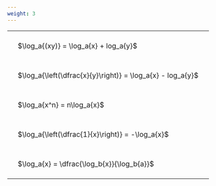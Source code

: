 ```yaml
---
weight: 3
---
```


<style type="text/css">
#T_14b14 th.col_heading {
  text-align: left;
  font-size: 1em;
}
#T_14b14 td {
  text-align: left;
  font-size: 1em;
  padding: 1.5em;
}
</style>
<table id="T_14b14">
  <thead>
  </thead>
  <tbody>
    <tr>
      <td id="T_14b14_row0_col0" class="data row0 col0" >$\log_a{(xy)} = \log_a{x} + log_a{y}$</td>
    </tr>
    <tr>
      <td id="T_14b14_row1_col0" class="data row1 col0" >$\log_a{\left(\dfrac{x}{y}\right)} = \log_a{x} - log_a{y}$</td>
    </tr>
    <tr>
      <td id="T_14b14_row2_col0" class="data row2 col0" >$\log_a{x^n} = n\log_a{x}$</td>
    </tr>
    <tr>
      <td id="T_14b14_row3_col0" class="data row3 col0" >$\log_a{\left(\dfrac{1}{x}\right)} = -\log_a{x}$</td>
    </tr>
    <tr>
      <td id="T_14b14_row4_col0" class="data row4 col0" >$\log_a{x} = \dfrac{\log_b{x}}{\log_b{a}}$</td>
    </tr>
  </tbody>
</table>
